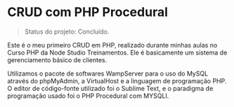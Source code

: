 # CRUD com PHP Procedural

> Status do projeto: Concluído.

Este é o meu primeiro CRUD em PHP, realizado durante minhas aulas no Curso PHP da Node Studio Treinamentos.
Ele é basicamente um sistema de gerenciamento básico de clientes.

Utilizamos o pacote de softwares WampServer para o uso do MySQL através do phpMyAdmin, a VirtualHost e a linguagem de programação PHP. O editor de código-fonte utilizado foi o Sublime Text, e o paradigma de programação usado foi o PHP Procedural com MYSQLI.
